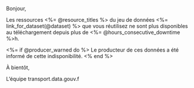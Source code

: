 Bonjour,

Les ressources <%= @resource_titles %> du jeu de données <%= link_for_dataset(@dataset) %> que vous réutilisez ne sont plus disponibles au téléchargement depuis plus de <%= @hours_consecutive_downtime %>h.

<%= if @producer_warned do %>
Le producteur de ces données a été informé de cette indisponibilité.
<% end %>

À bientôt,

L’équipe transport.data.gouv.f
